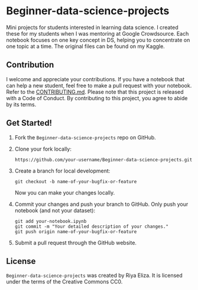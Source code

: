 # Beginner-data-science-projects
Mini projects for students interested in learning data science. I created these for my students when I was mentoring at Google Crowdsource. Each notebook focuses on one key concept in DS, helping you to concentrate on one topic at a time. The original files can be found on my Kaggle.

## Contribution
I welcome and appreciate your contributions. If you have a notebook that can help a new student, feel free to make a pull request with your notebook. Refer to the [CONTRIBUTING.md](https://github.com/riyaeliza123/Beginner-data-science-projects/blob/main/CONTRIBUTING.md#Get-Started!). Please note that this project is released with a Code of Conduct. By contributing to this project, you agree to abide by its terms.

## Get Started!

1. Fork the `Beginner-data-science-projects` repo on GitHub.
2. Clone your fork locally:

   ```
   https://github.com/your-username/Beginner-data-science-projects.git
   ```
3. Create a branch for local development:

   ```
   git checkout -b name-of-your-bugfix-or-feature
   ```

   Now you can make your changes locally.
4. Commit your changes and push your branch to GitHub. Only push your notebook (and not your dataset):

   ```
   git add your-notebook.ipynb
   git commit -m "Your detailed description of your changes."
   git push origin name-of-your-bugfix-or-feature
   ```
5. Submit a pull request through the GitHub website.
 

## License

`Beginner-data-science-projects` was created by Riya Eliza. It is licensed under the terms of the Creative Commons CC0.
